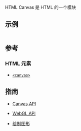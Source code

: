 HTML Canvas 是 HTML 的一个模块

## 示例

```

```

## 参考

### HTML 元素

- [`<canvas>`](https://developer.mozilla.org/zh-CN/docs/Web/HTML/Element/canvas)

## 指南

- [Canvas API](https://developer.mozilla.org/zh-CN/docs/Web/API/Canvas_API)

- [WebGL API](https://developer.mozilla.org/zh-CN/docs/Web/API/WebGL_API)

- [绘制图形](https://developer.mozilla.org/zh-CN/docs/Learn/JavaScript/Client-side_web_APIs/Drawing_graphics)

